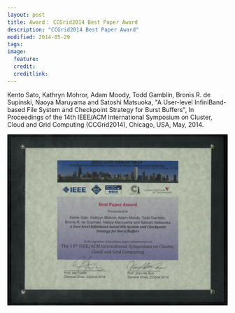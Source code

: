 ```yaml
---
layout: post
title: Award： CCGrid2014 Best Paper Award
description: "CCGrid2014 Best Paper Award"
modified: 2014-05-29
tags: 
image:
  feature: 
  credit: 
  creditlink: 
---
```


Kento Sato, Kathryn Mohror, Adam Moody, Todd Gamblin, Bronis R. de Supinski, Naoya Maruyama and Satoshi Matsuoka, "A User-level InfiniBand-based File System and Checkpoint Strategy for Burst Buffers", In Proceedings of the 14th IEEE/ACM International Symposium on Cluster, Cloud and Grid Computing (CCGrid2014), Chicago, USA, May, 2014.

<img src="/images/Post-2014-05-29-ccgrid.jpg" alt="">
